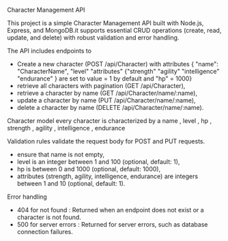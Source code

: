 
Character Management API

This project is a simple Character Management API built with Node.js, Express, and MongoDB.it supports essential CRUD operations (create, read, update, and delete) with robust validation and error handling.

The API includes endpoints to
- Create a new character (POST /api/Character) with attributes {
  "name": "CharacterName",
  "level" "attributes" {"strength" "agility" "intelligence" "endurance" } are set to value = 1 by default and "hp" = 1000}
- retrieve all characters with pagination (GET /api/Character),
- retrieve a character by name (GET /api/Character/name/:name), 
- update a character by name (PUT /api/Character/name/:name),
- delete a character by name (DELETE /api/Character/name/:name).

Character model 
every character is characterized by a name , level , hp , strength , agility , intelligence , endurance

Validation rules 
validate the request body for POST and PUT requests.
- ensure that name is not empty, 
- level is an integer between 1 and 100 (optional, default: 1), 
- hp is between 0 and 1000 (optional, default: 1000),
- attributes (strength, agility, intelligence, endurance) are integers between 1 and 10 (optional, default: 1).

Error handling 
- 404 for not found : Returned when an endpoint does not exist or a character is not found.
- 500 for server errors : Returned for server errors, such as database connection failures.









